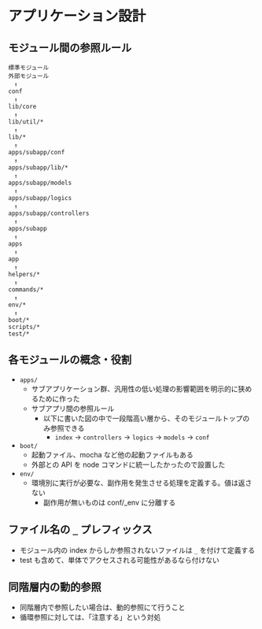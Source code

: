 # アプリケーション設計

## モジュール間の参照ルール
```
標準モジュール
外部モジュール
　↑
conf
　↑
lib/core
　↑
lib/util/*
　↑
lib/*
　↑
apps/subapp/conf
　↑
apps/subapp/lib/*
　↑
apps/subapp/models
　↑
apps/subapp/logics
　↑
apps/subapp/controllers
　↑
apps/subapp
　↑
apps
　↑
app
　↑
helpers/*
　↑
commands/*
　↑
env/*
　↑
boot/*
scripts/*
test/*
```


## 各モジュールの概念・役割
- `apps/`
  - サブアプリケーション群、汎用性の低い処理の影響範囲を明示的に狭めるために作った
  - サブアプリ間の参照ルール
    - 以下に書いた図の中で一段階高い層から、そのモジュールトップのみ参照できる
      - `index` -> `controllers` -> `logics` -> `models` -> `conf`
- `boot/`
  - 起動ファイル、mocha など他の起動ファイルもある
  - 外部との API を node コマンドに統一したかったので設置した
- `env/`
  - 環境別に実行が必要な、副作用を発生させる処理を定義する。値は返さない
    - 副作用が無いものは conf/_env に分離する


## ファイル名の `_` プレフィックス
- モジュール内の index からしか参照されないファイルは `_` を付けて定義する
- test も含めて、単体でアクセスされる可能性があるなら付けない


## 同階層内の動的参照
- 同階層内で参照したい場合は、動的参照にて行うこと
- 循環参照に対しては、「注意する」という対処
